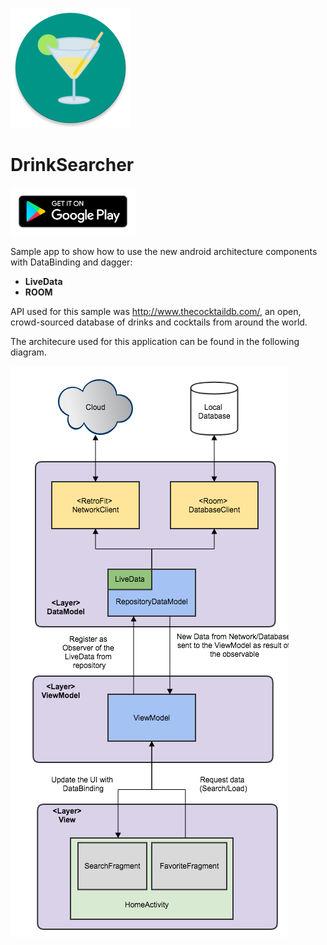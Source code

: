 ![Icon](/android_icon.png)

# DrinkSearcher

<a href="html_images.asp"><img src="/google-play-badge.png" width="200"></a>

Sample app to show how to use the new android architecture components with DataBinding and dagger: 
* **LiveData** 
* **ROOM**

API used for this sample was http://www.thecocktaildb.com/, an open, crowd-sourced database of drinks and cocktails from around the world.

The architecure used for this application can be found in the following diagram.

![Architecture](/android_arch.png)
